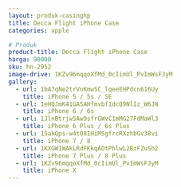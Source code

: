```yaml
---
layout: produk-casinghp
title: Decca Flight iPhone Case
categories: apple

# Produk
product-title: Decca Flight iPhone Case
harga: 90000
sku: hn-2952
image-drive: 1KZv96mqqoXfMd_0cIimUl_PvImWsFJyM
gallery:
  - url: 1bA7qNe2trVnKmwSC_lqeeEHPdcn616Uy
    title: iPhone 5 / 5s / SE
  - url: 1eHQJmK41GASAHfmvbf1dcQ9NlIz_W6JN
    title: iPhone 6 / 6s
  - url: 1JlnBtrjw5Aw9sfrGWvC1mMG27FdMaWl3
    title: iPhone 6 Plus / 6s Plus
  - url: 15akQps-w4tO8IHiMSgfrcRXzhbGv38vi
    title: iPhone 7 / 8
  - url: 1KXGW1WAkLRdFKkqAOtPhlwL2BzFZuSh2
    title: iPhone 7 Plus / 8 Plus
  - url: 1KZv96mqqoXfMd_0cIimUl_PvImWsFJyM
    title: iPhone X
---
```

